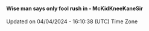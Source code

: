 #### Wise man says only fool rush in - McKidKneeKaneSir
Updated on 04/04/2024 - 16:10:38 (UTC) Time Zone
